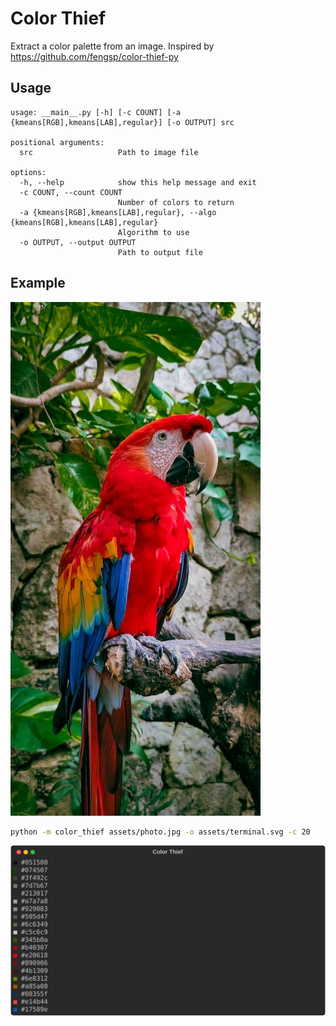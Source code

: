 # Color Thief

Extract a color palette from an image. Inspired by <https://github.com/fengsp/color-thief-py>

## Usage

```text
usage: __main__.py [-h] [-c COUNT] [-a {kmeans[RGB],kmeans[LAB],regular}] [-o OUTPUT] src

positional arguments:
  src                   Path to image file

options:
  -h, --help            show this help message and exit
  -c COUNT, --count COUNT
                        Number of colors to return
  -a {kmeans[RGB],kmeans[LAB],regular}, --algo {kmeans[RGB],kmeans[LAB],regular}
                        Algorithm to use
  -o OUTPUT, --output OUTPUT
                        Path to output file
```

## Example

![Photo](assets/photo.jpg)

```bash
python -m color_thief assets/photo.jpg -o assets/terminal.svg -c 20
```

![Example](assets/terminal.svg)
